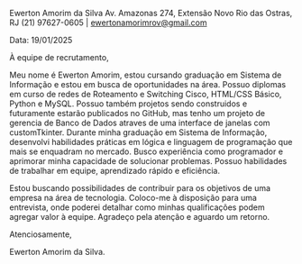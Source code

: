 Ewerton Amorim da Silva
Av. Amazonas 274, Extensão Novo Rio das Ostras, RJ
(21) 97627-0605 | ewertonamorimrov@gmail.com

Data: 19/01/2025

À equipe de recrutamento,

Meu nome é Ewerton Amorim, estou cursando graduação em Sistema de Informação e estou em
busca de oportunidades na área. Possuo diplomas em curso de redes de Roteamento e Switching Cisco, HTML/CSS Básico, Python e MySQL.
Possuo também projetos sendo construidos e futuramente estarão publicados no GitHub, 
mas tenho um projeto de gerencia de Banco de Dados atraves de uma interface de janelas com customTkinter.
Durante minha graduação em Sistema de Informação, desenvolvi habilidades práticas em lógica e
linguagem de programação que mais se enquadram no mercado. Busco experiência como
programador e aprimorar minha capacidade de solucionar problemas. Possuo habilidades de
trabalhar em equipe, aprendizado rápido e eficiência.

Estou buscando possibilidades de contribuir para os objetivos de uma empresa na área de tecnologia. 
Coloco-me à disposição para uma entrevista, onde poderei detalhar como minhas qualificações podem agregar valor à equipe. 
Agradeço pela atenção e aguardo um retorno.

Atenciosamente,

Ewerton Amorim da Silva.
